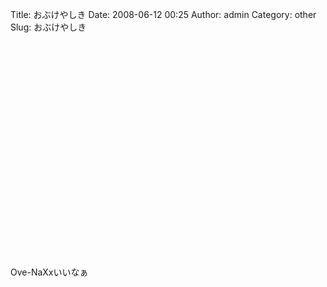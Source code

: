 Title: おぶけやしき
Date: 2008-06-12 00:25
Author: admin
Category: other
Slug: おぶけやしき

<object width="425" height="344"><param name="movie" value="http://www.youtube.com/v/vFCfHCvdDTg&amp;hl=en"></param><param name="wmode" value="transparent"></param><embed src="http://www.youtube.com/v/vFCfHCvdDTg&amp;hl=en" type="application/x-shockwave-flash" wmode="transparent" width="425" height="344"></object>

<div>

</div>

<div>

Ove-NaXxいいなぁ

</div>
